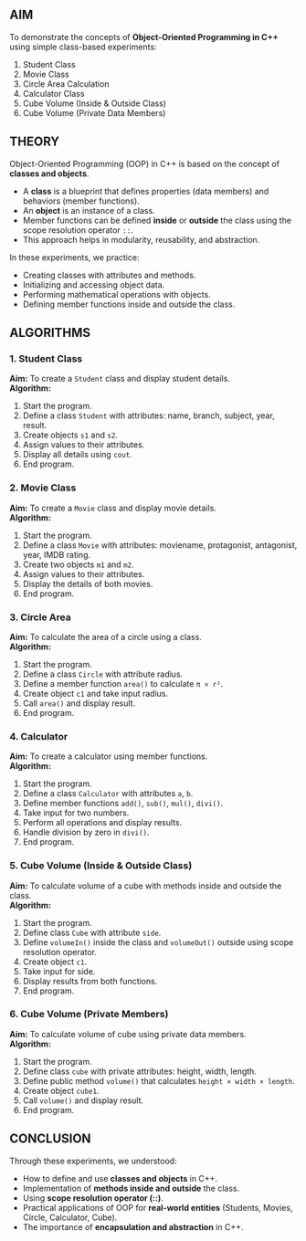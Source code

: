 ##  AIM  
To demonstrate the concepts of **Object-Oriented Programming in C++** using simple class-based experiments:  
1. Student Class  
2. Movie Class  
3. Circle Area Calculation  
4. Calculator Class  
5. Cube Volume (Inside & Outside Class)  
6. Cube Volume (Private Data Members)  



## THEORY  

Object-Oriented Programming (OOP) in C++ is based on the concept of **classes and objects**.  
- A **class** is a blueprint that defines properties (data members) and behaviors (member functions).  
- An **object** is an instance of a class.  
- Member functions can be defined **inside** or **outside** the class using the scope resolution operator `::`.  
- This approach helps in modularity, reusability, and abstraction.  

In these experiments, we practice:  
- Creating classes with attributes and methods.  
- Initializing and accessing object data.  
- Performing mathematical operations with objects.  
- Defining member functions inside and outside the class.  



##  ALGORITHMS  

### **1. Student Class**
**Aim:** To create a `Student` class and display student details.  
**Algorithm:**  
1. Start the program.  
2. Define a class `Student` with attributes: name, branch, subject, year, result.  
3. Create objects `s1` and `s2`.  
4. Assign values to their attributes.  
5. Display all details using `cout`.  
6. End program.  



### **2. Movie Class**
**Aim:** To create a `Movie` class and display movie details.  
**Algorithm:**  
1. Start the program.  
2. Define a class `Movie` with attributes: moviename, protagonist, antagonist, year, IMDB rating.  
3. Create two objects `m1` and `m2`.  
4. Assign values to their attributes.  
5. Display the details of both movies.  
6. End program.  



### **3. Circle Area**
**Aim:** To calculate the area of a circle using a class.  
**Algorithm:**  
1. Start the program.  
2. Define a class `Circle` with attribute radius.  
3. Define a member function `area()` to calculate `π × r²`.  
4. Create object `c1` and take input radius.  
5. Call `area()` and display result.  
6. End program.  



### **4. Calculator**
**Aim:** To create a calculator using member functions.  
**Algorithm:**  
1. Start the program.  
2. Define a class `Calculator` with attributes `a`, `b`.  
3. Define member functions `add()`, `sub()`, `mul()`, `divi()`.  
4. Take input for two numbers.  
5. Perform all operations and display results.  
6. Handle division by zero in `divi()`.  
7. End program.  



### **5. Cube Volume (Inside & Outside Class)**
**Aim:** To calculate volume of a cube with methods inside and outside the class.  
**Algorithm:**  
1. Start the program.  
2. Define class `Cube` with attribute `side`.  
3. Define `volumeIn()` inside the class and `volumeOut()` outside using scope resolution operator.  
4. Create object `c1`.  
5. Take input for side.  
6. Display results from both functions.  
7. End program.  



### **6. Cube Volume (Private Members)**
**Aim:** To calculate volume of cube using private data members.  
**Algorithm:**  
1. Start the program.  
2. Define class `cube` with private attributes: height, width, length.  
3. Define public method `volume()` that calculates `height × width × length`.  
4. Create object `cube1`.  
5. Call `volume()` and display result.  
6. End program.  



##  CONCLUSION  

Through these experiments, we understood:  
- How to define and use **classes and objects** in C++.  
- Implementation of **methods inside and outside** the class.  
- Using **scope resolution operator (::)**.  
- Practical applications of OOP for **real-world entities** (Students, Movies, Circle, Calculator, Cube).  
- The importance of **encapsulation and abstraction** in C++.  
